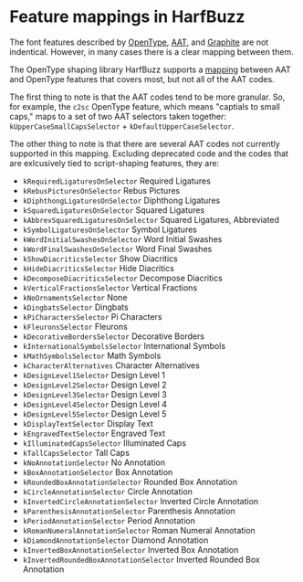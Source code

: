 Feature mappings in HarfBuzz
============================

The font features described by [OpenType](otf-features.md), [AAT](aat-features.md), and [Graphite](graphite-features.md) are not
indentical.  However, in many cases there is a clear mapping between 
them.

The OpenType shaping library HarfBuzz supports a
[mapping](https://github.com/behdad/harfbuzz/blob/master/src/hb-coretext.cc#L341)
between AAT and OpenType features that covers most, but not all of the
AAT codes.

The first thing to note is that the AAT codes tend to be more
granular.  So, for example, the `c2sc` OpenType feature, which means
"captials to small caps," maps to a set of two AAT selectors taken
together: `kUpperCaseSmallCapsSelector` + `kDefaultUpperCaseSelector`.

The other thing to note is that there are several AAT codes not
currently supported in this mapping.  Excluding deprecated code and
the codes that are exlcusively tied to script-shaping features, they are:

- `kRequiredLigaturesOnSelector`	Required Ligatures
- `kRebusPicturesOnSelector`	Rebus Pictures
- `kDiphthongLigaturesOnSelector`	Diphthong Ligatures
- `kSquaredLigaturesOnSelector`	Squared Ligatures
- `kAbbrevSquaredLigaturesOnSelector`	Squared Ligatures, Abbreviated
- `kSymbolLigaturesOnSelector`	Symbol Ligatures
- `kWordInitialSwashesOnSelector`	Word Initial Swashes
- `kWordFinalSwashesOnSelector`	Word Final Swashes
- `kShowDiacriticsSelector`	Show Diacritics
- `kHideDiacriticsSelector`	Hide Diacritics
- `kDecomposeDiacriticsSelector`	Decompose Diacritics
- `kVerticalFractionsSelector`	Vertical Fractions
- `kNoOrnamentsSelector`	None
- `kDingbatsSelector`	Dingbats
- `kPiCharactersSelector`	Pi Characters
- `kFleuronsSelector`	Fleurons
- `kDecorativeBordersSelector`	Decorative Borders
- `kInternationalSymbolsSelector`	International Symbols
- `kMathSymbolsSelector`	Math Symbols
- `kCharacterAlternatives`	Character Alternatives
- `kDesignLevel1Selector`	Design Level 1
- `kDesignLevel2Selector`	Design Level 2
- `kDesignLevel3Selector`	Design Level 3
- `kDesignLevel4Selector`	Design Level 4
- `kDesignLevel5Selector`	Design Level 5
- `kDisplayTextSelector`	Display Text
- `kEngravedTextSelector`	Engraved Text
- `kIlluminatedCapsSelector`	Illuminated Caps
- `kTallCapsSelector`	Tall Caps
- `kNoAnnotationSelector`	No Annotation
- `kBoxAnnotationSelector`	Box Annotation
- `kRoundedBoxAnnotationSelector`	Rounded Box Annotation
- `kCircleAnnotationSelector`	Circle Annotation
- `kInvertedCircleAnnotationSelector`	Inverted Circle Annotation
- `kParenthesisAnnotationSelector`	Parenthesis Annotation
- `kPeriodAnnotationSelector`	Period Annotation
- `kRomanNumeralAnnotationSelector`	Roman Numeral Annotation
- `kDiamondAnnotationSelector`	Diamond Annotation
- `kInvertedBoxAnnotationSelector`	Inverted Box Annotation	
- `kInvertedRoundedBoxAnnotationSelector`	Inverted Rounded Box Annotation
